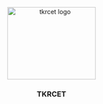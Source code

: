 <p align="center">
  <a href="http://tkrcet.in/">
    <img src="http://tkrcet.in/images/logo.jpg" alt="tkrcet logo" width="200" height="165">
  </a>
</p>

<h3 align="center">TKRCET</h3>
